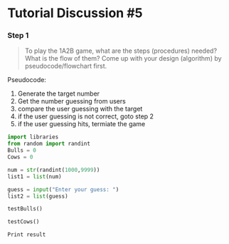 # Tutorial Discussion #5

### Step 1

> To play the 1A2B game, what are the steps (procedures) needed? What is the flow of them? Come up with your design (algorithm) by pseudocode/flowchart first.

Pseudocode:

1. Generate the target number
2. Get the number guessing from users
3. compare the user guessing with the target
4. if the user guessing is not correct, goto step 2
5. if the user guessing hits, termiate the game

```python
import libraries
from random import randint
Bulls = 0
Cows = 0

num = str(randint(1000,9999))
list1 = list(num)

guess = input("Enter your guess: ")
list2 = list(guess)

testBulls()

testCows()

Print result

```
